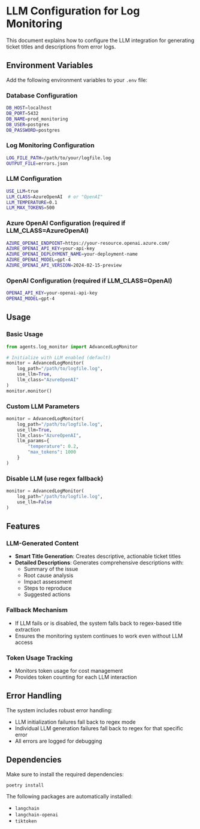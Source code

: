 # LLM Configuration for Log Monitoring

This document explains how to configure the LLM integration for generating ticket titles and descriptions from error logs.

## Environment Variables

Add the following environment variables to your `.env` file:

### Database Configuration
```bash
DB_HOST=localhost
DB_PORT=5432
DB_NAME=prod_monitoring
DB_USER=postgres
DB_PASSWORD=postgres
```

### Log Monitoring Configuration
```bash
LOG_FILE_PATH=/path/to/your/logfile.log
OUTPUT_FILE=errors.json
```

### LLM Configuration
```bash
USE_LLM=true
LLM_CLASS=AzureOpenAI  # or "OpenAI"
LLM_TEMPERATURE=0.1
LLM_MAX_TOKENS=500
```

### Azure OpenAI Configuration (required if LLM_CLASS=AzureOpenAI)
```bash
AZURE_OPENAI_ENDPOINT=https://your-resource.openai.azure.com/
AZURE_OPENAI_API_KEY=your-api-key
AZURE_OPENAI_DEPLOYMENT_NAME=your-deployment-name
AZURE_OPENAI_MODEL=gpt-4
AZURE_OPENAI_API_VERSION=2024-02-15-preview
```

### OpenAI Configuration (required if LLM_CLASS=OpenAI)
```bash
OPENAI_API_KEY=your-openai-api-key
OPENAI_MODEL=gpt-4
```

## Usage

### Basic Usage
```python
from agents.log_monitor import AdvancedLogMonitor

# Initialize with LLM enabled (default)
monitor = AdvancedLogMonitor(
    log_path="/path/to/logfile.log",
    use_llm=True,
    llm_class="AzureOpenAI"
)
monitor.monitor()
```

### Custom LLM Parameters
```python
monitor = AdvancedLogMonitor(
    log_path="/path/to/logfile.log",
    use_llm=True,
    llm_class="AzureOpenAI",
    llm_params={
        "temperature": 0.2,
        "max_tokens": 1000
    }
)
```

### Disable LLM (use regex fallback)
```python
monitor = AdvancedLogMonitor(
    log_path="/path/to/logfile.log",
    use_llm=False
)
```

## Features

### LLM-Generated Content
- **Smart Title Generation**: Creates descriptive, actionable ticket titles
- **Detailed Descriptions**: Generates comprehensive descriptions with:
  - Summary of the issue
  - Root cause analysis
  - Impact assessment
  - Steps to reproduce
  - Suggested actions

### Fallback Mechanism
- If LLM fails or is disabled, the system falls back to regex-based title extraction
- Ensures the monitoring system continues to work even without LLM access

### Token Usage Tracking
- Monitors token usage for cost management
- Provides token counting for each LLM interaction

## Error Handling

The system includes robust error handling:
- LLM initialization failures fall back to regex mode
- Individual LLM generation failures fall back to regex for that specific error
- All errors are logged for debugging

## Dependencies

Make sure to install the required dependencies:
```bash
poetry install
```

The following packages are automatically installed:
- `langchain`
- `langchain-openai`
- `tiktoken`
